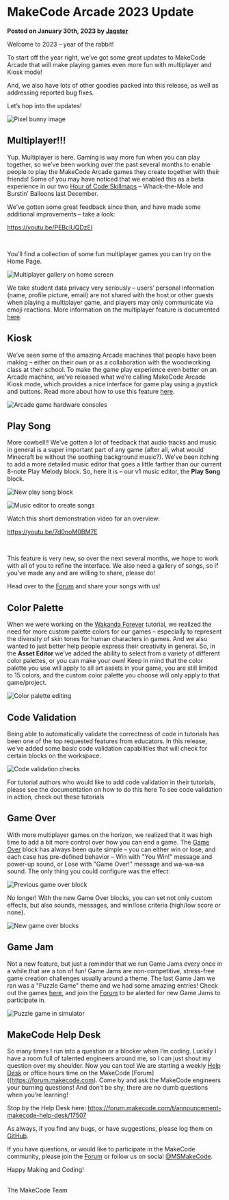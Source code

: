 # MakeCode Arcade 2023 Update

**Posted on January 30th, 2023 by [Jaqster](https://github.com/jaqster)**

Welcome to 2023 – year of the rabbit!

To start off the year right, we’ve got some great updates to MakeCode Arcade that will make playing games even more fun with multiplayer and Kiosk mode!

And, we also have lots of other goodies packed into this release, as well as addressing reported bug fixes.

Let’s hop into the updates!

![Pixel bunny image](/static/blog/arcade/update-jan-2023/bunny.png)

## Multiplayer!!!

Yup. Multiplayer is here. Gaming is way more fun when you can play together, so we’ve been working over the past several months to enable people to play the MakeCode Arcade games they create together with their friends! Some of you may have noticed that we enabled this as a beta experience in our two [Hour of Code Skillmaps](https://arcade.makecode.com/hour-of-code-2022) – Whack-the-Mole and Burstin’ Balloons last December.

We’ve gotten some great feedback since then, and have made some additional improvements – take a look:

https://youtu.be/PEBciUQDzEI

<br/>

You’ll find a collection of some fun multiplayer games you can try on the Home Page.

![Multiplayer gallery on home screen](/static/blog/arcade/update-jan-2023/multiplayer-home.png)

We take student data privacy very seriously – users’ personal information (name, profile picture, email) are not shared with the host or other guests when playing a multiplayer game, and players may only communicate via emoji reactions. More information on the multiplayer feature is documented [here](https://arcade.makecode.com/multiplayer).

## Kiosk

We’ve seen some of the amazing Arcade machines that people have been making – either on their own or as a collaboration with the woodworking class at their school. To make the game play experience even better on an Arcade machine, we’ve released what we’re calling MakeCode Arcade Kiosk mode, which provides a nice interface for game play using a joystick and buttons. Read more about how to use this feature [here](http://arcade.makecode.com/hardware/kiosk). 

![Arcade game hardware consoles](/static/blog/arcade/update-jan-2023/arcade-machines.png)

## Play Song

More cowbell!!  We’ve gotten a lot of feedback that audio tracks and music in general is a super important part of any game (after all, what would Minecraft be without the soothing background music?). We’ve been itching to add a more detailed music editor that goes a little farther than our current 8-note Play Melody block. So, here it is – our v1 music editor, the **Play Song** block.
 
![New play song block](/static/blog/arcade/update-jan-2023/play-song-block.png)

![Music editor to create songs](/static/blog/arcade/update-jan-2023/music-editor.png)

Watch this short demonstration video for an overview:

https://youtu.be/7d0noM0BM7E

<br/>

This feature is very new, so over the next several months, we hope to work with all of you to refine the interface. We also need a gallery of songs, so if you’ve made any and are willing to share, please do!

Head over to the [Forum](https://forum.makecode.com/c/share-your-arcade-projects-here/show-tell/13) and share your songs with us!

## Color Palette

When we were working on the [Wakanda Forever](https://arcade.makecode.com/#tutorial:/tutorials/wakanda-forever) tutorial, we realized the need for more custom palette colors for our games – especially to represent the diversity of skin tones for human characters in games. And we also wanted to just better help people express their creativity in general. So, in the **Asset Editor** we’ve added the ability to select from a variety of different color palettes, or you can make your own! Keep in mind that the color palette you use will apply to all art assets in your game, you are still limited to 15 colors, and the custom color palette you choose will only apply to that game/project.
 
![Color palette editing](/static/blog/arcade/update-jan-2023/color-palette.gif)

## Code Validation

Being able to automatically validate the correctness of code in tutorials has been one of the top requested features from educators. In this release, we’ve added some basic code validation capabilities that will check for certain blocks on the workspace.

![Code validation checks](/static/blog/arcade/update-jan-2023/code-validation.gif)

For tutorial authors who would like to add code validation in their tutorials, please see the documentation on how to do this here <insert link to code validation documentation> 
To see code validation in action, check out these tutorials <link to tutorials>

## Game Over

With more multiplayer games on the horizon, we realized that it was high time to add a bit more control over how you can end a game. The [Game Over](https://arcade.makecode.com/reference/game/over) block has always been quite simple – you can either win or lose, and each case has pre-defined behavior – Win with "You Win!" message and power-up sound, or Lose with "Game Over!" message and wa-wa-wa sound. The only thing you could configure was the effect:

![Previous game over block](/static/blog/arcade/update-jan-2023/old-game-over.png)

No longer! With the new Game Over blocks, you can set not only custom effects, but also sounds, messages, and win/lose criteria (high/low score or none).

![New game over blocks](/static/blog/arcade/update-jan-2023/game-over-blocks.png)

## Game Jam

Not a new feature, but just a reminder that we run Game Jams every once in a while that are a ton of fun! Game Jams are non-competitive, stress-free game creation challenges usually around a theme.  The last Game Jam we ran was a "Puzzle Game" theme and we had some amazing entries! Check out the games [here](https://forum.makecode.com/t/announcement-makecode-arcade-mini-game-jam-7-puzzle-jam/17195/), and join the [Forum](https://forum.makecode.com) to be alerted for new Game Jams to participate in. 
 
![Puzzle game in simulator](/static/blog/arcade/update-jan-2023/puzzle-game.png)

## MakeCode Help Desk

So many times I run into a question or a blocker when I’m coding. Luckily I have a room full of talented engineers around me, so I can just shout my question over my shoulder. Now you can too! We are starting a weekly [Help Desk](https://forum.makecode.com/t/announcement-makecode-help-desk/17507) or office hours time on the MakeCode [Forum]((https://forum.makecode.com). Come by and ask the MakeCode engineers your burning questions! And don’t be shy, there are no dumb questions when you’re learning!

Stop by the Help Desk here: https://forum.makecode.com/t/announcement-makecode-help-desk/17507

As always, if you find any bugs, or have suggestions, please log them on [GitHub](https://github.com/microsoft/pxt-arcade/issues).

If you have questions, or would like to participate in the MakeCode community, please join the [Forum](https://forum.makecode.com) or follow us on social [@MSMakeCode](https://twitter.com/MSMakeCode).

Happy Making and Coding!

<br/>
The MakeCode Team
